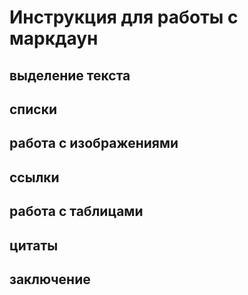 # Инструкция для работы с маркдаун
## выделение текста
## списки
## работа с изображениями
## ссылки
## работа с таблицами
## цитаты
## заключение
